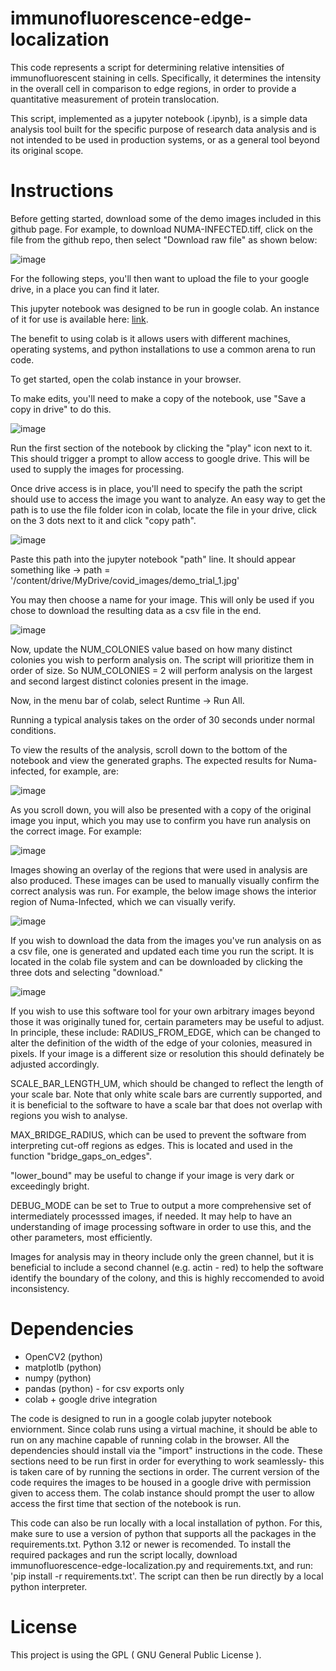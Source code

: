# immunofluorescence-edge-localization
This code represents a script for determining relative intensities of immunofluorescent staining in cells. Specifically, it determines the intensity in the overall cell in comparison to edge regions, in order to provide a quantitative measurement of protein translocation.

This script, implemented as a jupyter notebook (.ipynb), is a simple data analysis tool built for the specific purpose of research data analysis and is not intended to be used in production systems, or as a general tool beyond its original scope. 

# Instructions

Before getting started, download some of the demo images included in this github page. For example, to download NUMA-INFECTED.tiff, click on the file from the github repo, then select "Download raw file" as shown below:

![image](https://github.com/SWebsterGIT/immunofluorescence-edge-localization/assets/90474441/372980db-1fbd-4bdd-988e-a6a4de2516a3)

For the following steps, you'll then want to upload the file to your google drive, in a place you can find it later.

This jupyter notebook was designed to be run in google colab. An instance of it for use is available here: [link](https://colab.research.google.com/drive/1E_3s3FWmBz4fHAkoZTWepFbNuTg_Ce7v?usp=sharing). 


The benefit to using colab is it allows users with different machines, operating systems, and python installations to use a common arena to run code. 

To get started, open the colab instance in your browser.

To make edits, you'll need to make a copy of the notebook, use "Save a copy in drive" to do this.

![image](https://github.com/SWebsterGIT/immunofluorescence-edge-localization/assets/90474441/e9f7dcbf-6c3d-4aea-ad33-88e3cd769fbb)

Run the first section of the notebook by clicking the "play" icon next to it. This should trigger a prompt to allow access to google drive. This will be used to supply the images for processing.

Once drive access is in place, you'll need to specify the path the script should use to access the image you want to analyze. An easy way to get the path is to use the file folder icon in colab, locate the file in your drive, click on the 3 dots next to it and click "copy path". 

![image](https://github.com/SWebsterGIT/immunofluorescence-edge-localization/assets/90474441/da61459d-8d67-45b7-8a92-581234db20dc)


Paste this path into the jupyter notebook "path" line. It should appear something like -> path = '/content/drive/MyDrive/covid_images/demo_trial_1.jpg'

You may then choose a name for your image. This will only be used if you chose to download the resulting data as a csv file in the end. 

![image](https://github.com/SWebsterGIT/immunofluorescence-edge-localization/assets/90474441/5f2f69a4-21c3-4e74-b137-331766e2287a)


Now, update the NUM_COLONIES value based on how many distinct colonies you wish to perform analysis on. The script will prioritize them in order of size. So NUM_COLONIES = 2 will perform analysis on the largest and second largest distinct colonies present in the image.

Now, in the menu bar of colab, select Runtime -> Run All. 

Running a typical analysis takes on the order of 30 seconds under normal conditions. 

To view the results of the analysis, scroll down to the bottom of the notebook and view the generated graphs. The expected results for Numa-infected, for example, are: 

![image](https://github.com/SWebsterGIT/immunofluorescence-edge-localization/assets/90474441/411fe334-93a2-4ad4-b70d-623c813a16ef)


As you scroll down, you will also be presented with a copy of the original image you input, which you may use to confirm you have run analysis on the correct image. For example: 

![image](https://github.com/SWebsterGIT/immunofluorescence-edge-localization/assets/90474441/c75c6f2d-4976-4771-9293-f1aff8cc147b)


Images showing an overlay of the regions that were used in analysis are also produced. These images can be used to manually visually confirm the correct analysis was run. For example, the below image shows the interior region of Numa-Infected, which we can visually verify.

![image](https://github.com/SWebsterGIT/immunofluorescence-edge-localization/assets/90474441/fe501195-128f-4e33-a7c0-69c0790ecb1f)


If you wish to download the data from the images you've run analysis on as a csv file, one is generated and updated each time you run the script. It is located in the colab file system and can be downloaded by clicking the three dots and selecting "download." 

![image](https://github.com/SWebsterGIT/immunofluorescence-edge-localization/assets/90474441/c66f7a7a-0ce2-442e-83f7-b0df04e1f621)



If you wish to use this software tool for your own arbitrary images beyond those it was originally tuned for, certain parameters may be useful to adjust. In principle, these include: 
RADIUS_FROM_EDGE, which can be changed to alter the definition of the width of the edge of your colonies, measured in pixels. If your image is a different size or resolution this should definately be adjusted accordingly. 

SCALE_BAR_LENGTH_UM, which should be changed to reflect the length of your scale bar. Note that only white scale bars are currently supported, and it is beneficial to the software to have a scale bar that does not overlap with regions you wish to analyse. 

MAX_BRIDGE_RADIUS, which can be used to prevent the software from interpreting cut-off regions as edges. This is located and used in the function "bridge_gaps_on_edges".

"lower_bound" may be useful to change if your image is very dark or exceedingly bright. 

DEBUG_MODE can be set to True to output a more comprehensive set of intermediately processsed images, if needed. It may help to have an understanding of image processing software in order to use this, and the other parameters, most efficiently.

Images for analysis may in theory include only the green channel, but it is beneficial to include a second channel (e.g. actin - red) to help the software identify the boundary of the colony, and this is highly reccomended to avoid inconsistency.

# Dependencies
- OpenCV2 (python)
- matplotlb (python)
- numpy (python)
- pandas (python) - for csv exports only
- colab + google drive integration

The code is designed to run in a google colab jupyter notebook enviornment. Since colab runs using a virtual machine, it should be able to run on any machine capable of running colab in the browser.
All the dependencies should install via the "import" instructions in the code. 
These sections need to be run first in order for everything to work seamlessly- this is taken care of by running the sections in order. The current version of the code requires the images to be housed in a google drive with permission given to access them. The colab instance should prompt the user to allow access the first time that section of the notebook is run.

This code can also be run locally with a local installation of python. For this, make sure to use a version of python that supports all the packages in the requirements.txt. Python 3.12 or newer is recomended. To install the required packages and run the script locally, download immunofluorescence-edge-localization.py and requirements.txt, and run: 'pip install -r requirements.txt'. The script can then be run directly by a local python interpreter.

# License
This project is using the GPL ( GNU General Public License ). 
